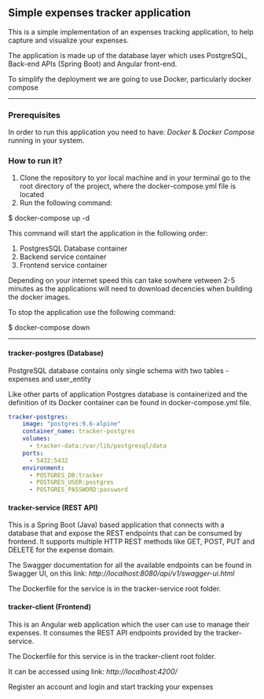 ## Simple expenses tracker application

This is a simple implementation of an expenses tracking application, to help capture and visualize your expenses. 

The application is made up of the database layer which uses PostgreSQL, Back-end APIs (Spring Boot) and Angular front-end. 

To simplify the deployment we are going to use Docker, particularly docker compose

---

### Prerequisites

In order to run this application you need to have: *Docker* & *Docker Compose* running in your system. 

### How to run it?
1. Clone the repository to yor local machine and in your terminal go to the root directory of the project, where the docker-compose.yml file is located
2. Run the following command: 

$ docker-compose up -d

This command will start the application in the following order:
1. PostgresSQL Database container
2. Backend service container
3. Frontend service container

Depending on your internet speed this can take sowhere vetween 2-5 minutes as the applications will need to download decencies when building the docker images. 

To stop the application use the following command:  


$ docker-compose down


---

#### tracker-postgres (Database)

PostgreSQL database contains only single schema with two tables - expenses and user_entity

Like other parts of application Postgres database is containerized and
the definition of its Docker container can be found in
docker-compose.yml file.

```yml
tracker-postgres:
    image: "postgres:9.6-alpine"
    container_name: tracker-postgres
    volumes:
      - tracker-data:/var/lib/postgresql/data
    ports:
      - 5432:5432
    environment:
      - POSTGRES_DB:tracker
      - POSTGRES_USER:postgres
      - POSTGRES_PASSWORD:password
```


#### tracker-service (REST API)

This is a Spring Boot (Java) based application that connects with a
database that and expose the REST endpoints that can be consumed by
frontend. It supports multiple HTTP REST methods like GET, POST, PUT and
DELETE for the expense domain.

The Swagger documentation for all the available endpoints can be found in Swagger UI, on this link: 
*http://localhost:8080/api/v1/swagger-ui.html*

The Dockerfile for the service is in the tracker-service root folder.


#### tracker-client (Frontend)

This is an Angular web application which the user can use to manage their expenses. It consumes the REST API endpoints provided by
the tracker-service.

The Dockerfile for this service is in the tracker-client root folder.

It can be accessed using link: *http://localhost:4200/*

Register an account and login and start tracking your expenses